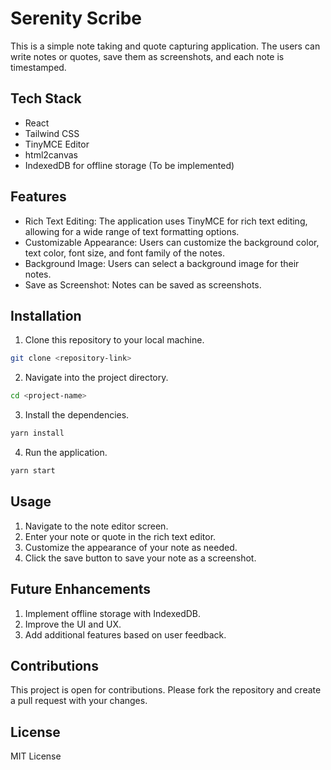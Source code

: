 # Serenity Scribe

This is a simple note taking and quote capturing application. The users can write notes or quotes, save them as screenshots, and each note is timestamped.

## Tech Stack

- React
- Tailwind CSS
- TinyMCE Editor
- html2canvas
- IndexedDB for offline storage (To be implemented)

## Features

- Rich Text Editing: The application uses TinyMCE for rich text editing, allowing for a wide range of text formatting options.
- Customizable Appearance: Users can customize the background color, text color, font size, and font family of the notes.
- Background Image: Users can select a background image for their notes.
- Save as Screenshot: Notes can be saved as screenshots.

## Installation

1. Clone this repository to your local machine.
```bash
git clone <repository-link>
```
2. Navigate into the project directory.
```bash
cd <project-name>
```
3. Install the dependencies.
```bash
yarn install
```
4. Run the application.
```bash
yarn start
```

## Usage

1. Navigate to the note editor screen.
2. Enter your note or quote in the rich text editor.
3. Customize the appearance of your note as needed.
4. Click the save button to save your note as a screenshot.

## Future Enhancements

1. Implement offline storage with IndexedDB.
2. Improve the UI and UX.
3. Add additional features based on user feedback.

## Contributions

This project is open for contributions. Please fork the repository and create a pull request with your changes.

## License

MIT License
